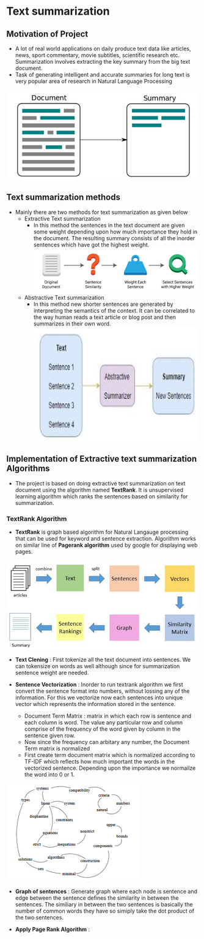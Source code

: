 # Text summarization 

## Motivation of Project
* A lot of real world applications on daily produce text data like articles, 
  news, sport commentary, movie subtitles, scientific research etc. Summarization 
  involves extracting the key summary from the big text document.
* Task of generating intelligent and accurate summaries for long  text is very
  popular area of research in Natural Language Processing 

![Text summarization](./images/summary.png)               

## Text summarization methods
* Mainly there are two methods for text summarization as given below
    + Extractive Text summarization 
        + In this method the sentences in the text document are given some
          weight depending upon how much importance they hold in the document.
          The resulting summary consists of all the inorder sentences which have 
          got the highest weight.
          ![Extractive Summary](./images/extractive_summary.jpg)
    + Abstractive Text summarization
        + In this method new shorter sentences are generated by interpreting the 
          semantics of the context. It can be correlated to the way human reads 
          a text article or blog post and then summarizes in their own word.
          <img src="./images/abstractive_summary.jpeg" width="600" height="300" />

## Implementation of Extractive text summarization Algorithms

* The project is based on doing extractive text summarization on text document
  using the algorithm named **TextRank**. It is unsupervised learning algorithm
  which ranks the sentences based on similarity for summarization.

### TextRank Algorithm 


* **TextRank** is graph based algorithm for Natural Langauge processing that can be
  used for keyword and sentence extraction. Algorithm works on similar line of 
  **Pagerank algorithm** used by google for displaying web pages.

 ![TextRank Algorithm](./images/textrank.jpg)

* **Text Clening** : First tokenize all the text document into sentences. We
  can tokensize on words as well although since for summarization sentence
  weight are needed.

* **Sentence Vectorization** : Inorder to run textrank algorithm we first 
  convert the sentence format into numbers, without lossing any of the 
  information. For this we vectorize now each sentences into unique vector
  which represents the information stored in the sentence.
    + Document Term Matrix : matrix in which each row is sentence and each
      column is word. The value any particular row and column comprise of the 
      frequency of the word given by column in the sentence given row.
    + Now since the frequency can arbitary any number, the Document Term matrix
      is normalized 
    + First create term document matrix which is normalized according to TF-IDF 
      which reflects how much important the words in the vectorized sentence.
      Depending upon the importance we normailze the word into 0 or 1.

 ![TextRank Algorithm](./images/graph_for_text.png)

* **Graph of sentences** : Generate graph where each node is sentence and edge
  between the sentence defines the similarity in between the sentences. The
  similiary in between the two sentences is basically the number of common
  words they have so simiply take the dot product of the two sentences.


* **Apply Page Rank Algorithm** :



